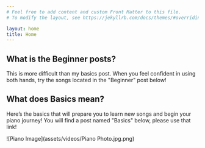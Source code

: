 ```yaml
---
# Feel free to add content and custom Front Matter to this file.
# To modify the layout, see https://jekyllrb.com/docs/themes/#overriding-theme-defaults

layout: home
title: Home
---
```



<div class="posts">
  <h2><a>What is the Beginner posts?</a></h2>
  <p>This is more difficult than my basics post. When you feel confident in using both hands, try the songs located in the "Beginner" post below!</p>
</div>

<div class="posts">
  <h2><a>What does Basics mean?</a></h2>
  <p>Here’s the basics that will prepare you to learn new songs and begin your piano journey! You will find a post named "Basics" below, please use that link!</p>
</div>



![Piano Image](assets/videos/Piano Photo.jpg.png)




